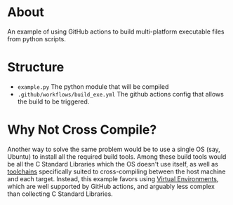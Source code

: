 
# About

An example of using GitHub actions to build multi-platform executable files from python scripts. 

# Structure
* `example.py` The python module that will be compiled
* `.github/workflows/build_exe.yml` The github actions config that allows the build to be triggered.

# Why Not Cross Compile? 
Another way to solve the same problem would be to use a single OS (say, Ubuntu) to install all the required build tools. Among these build tools would be all the C Standard Libraries which the OS doesn't use itself, as well as [toolchains](https://elinux.org/Toolchains) specifically suited to cross-compiling between the host machine and each target. Instead, this example favors using [Virtual Environments](https://github.com/actions/virtual-environments), which are well supported by GitHub actions, and arguably less complex than collecting C Standard Libraries.

